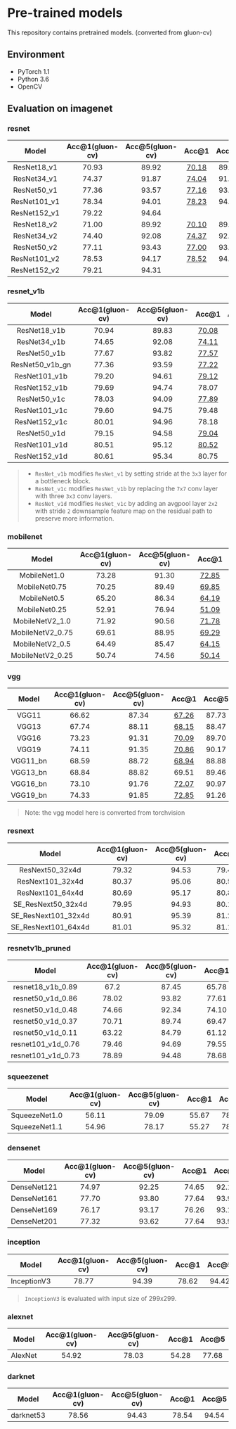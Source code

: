 # Pre-trained models
This repository contains pretrained models. (converted from gluon-cv)

## Environment

- PyTorch 1.1
- Python 3.6
- OpenCV

## Evaluation on imagenet

### resnet

|    Model     | Acc@1(gluon-cv) | Acc@5(gluon-cv) |                            Acc@1                             | Acc@5 |
| :----------: | :-------------: | :-------------: | :----------------------------------------------------------: | :---: |
| ResNet18_v1  |      70.93      |      89.92      | [70.18](https://drive.google.com/open?id=1kzXeYF4YuetYVANEkYrqhxLJ-7NHsc8E) | 89.52 |
| ResNet34_v1  |      74.37      |      91.87      | [74.04](https://drive.google.com/open?id=13ItQEuuEhtaZo2gM0pQU5pBjAfe3KeW5) | 91.82 |
| ResNet50_v1  |      77.36      |      93.57      | [77.16](https://drive.google.com/open?id=1tAOFeDBG_vreR1TaCEuVHJ9SxZwwYUvV) | 93.56 |
| ResNet101_v1 |      78.34      |      94.01      | [78.23](https://drive.google.com/open?id=1XpsbWY940UaR1klxl83AswzOm1ywCQuc) | 94.09 |
| ResNet152_v1 |      79.22      |      94.64      |                                                              |       |
| ResNet18_v2  |      71.00      |      89.92      | [70.10](https://drive.google.com/open?id=1oS1EFg-ydYGpZUpp_TIDPyN1hYrYY3au) | 89.48 |
| ResNet34_v2  |      74.40      |      92.08      | [74.37](https://drive.google.com/open?id=1Yj1uSTN0CEdUAOIa_sxHUQKEO8OzIhia) | 92.02 |
| ResNet50_v2  |      77.11      |      93.43      | [77.00](https://drive.google.com/open?id=1OyBx5GSYw4xN6Ok4jmyLI9-CEP2BpXDo) | 93.36 |
| ResNet101_v2 |      78.53      |      94.17      | [78.52](https://drive.google.com/open?id=1A68ar0SVU46iVD_tGO5mTPnodnfzWSbD) | 94.15 |
| ResNet152_v2 |      79.21      |      94.31      |                                                              |       |

### resnet_v1b

|      Model      | Acc@1(gluon-cv) | Acc@5(gluon-cv) |                            Acc@1                             | Acc@5 |
| :-------------: | :-------------: | :-------------: | :----------------------------------------------------------: | :---: |
|  ResNet18_v1b   |      70.94      |      89.83      | [70.08](https://drive.google.com/open?id=1N8tvBVlMqqfVqQpkNZ31vj4360WKguQj) | 89.44 |
|  ResNet34_v1b   |      74.65      |      92.08      | [74.11](https://drive.google.com/open?id=146cW8hxb6fj161yNeomvjIe5KJl39eAB) | 92.16 |
|  ResNet50_v1b   |      77.67      |      93.82      | [77.57](https://drive.google.com/open?id=1TXEaNlHxgK0BpFFoxeQ9H0cqIYt0yzxL) | 93.58 |
| ResNet50_v1b_gn |      77.36      |      93.59      | [77.22](https://drive.google.com/open?id=1kESi0cdOBR0JmPOhXgaCCnBx99cgKckS) | 93.54 |
|  ResNet101_v1b  |      79.20      |      94.61      | [79.12](https://drive.google.com/open?id=17PVhxH2Frd2yYmg7IAodOt8GPfQzrddJ) | 94.47 |
|  ResNet152_v1b  |      79.69      |      94.74      |                            78.07                             | 93.97 |
|  ResNet50_v1c   |      78.03      |      94.09      | [77.89](https://drive.google.com/open?id=1dBnRwuAdkQdKEuF5Vf6ufOY7esrYLF9B) | 94.02 |
|  ResNet101_v1c  |      79.60      |      94.75      |                            79.48                             | 94.72 |
|  ResNet152_v1c  |      80.01      |      94.96      |                            78.18                             | 93.99 |
|  ResNet50_v1d   |      79.15      |      94.58      | [79.04](https://drive.google.com/open?id=1oMrJ3U45ERi1EOCHTc5cjOba9hj-v4Os) | 94.61 |
|  ResNet101_v1d  |      80.51      |      95.12      | [80.52](https://drive.google.com/open?id=1pWuT_iipgk6I_dM1NWAuxh93VQzz9HaA) | 95.23 |
|  ResNet152_v1d  |      80.61      |      95.34      |                            80.75                             | 95.34 |

> - `ResNet_v1b` modifies `ResNet_v1` by setting stride at the `3x3` layer for a bottleneck block.
> - `ResNet_v1c` modifies `ResNet_v1b` by replacing the `7x7` conv layer with three `3x3` conv layers.
> - `ResNet_v1d` modifies `ResNet_v1c` by adding an avgpool layer `2x2` with stride `2` downsample feature map on the residual path to preserve more information.

### mobilenet

|      Model       | Acc@1(gluon-cv) | Acc@5(gluon-cv) |                            Acc@1                             | Acc@5 |
| :--------------: | :-------------: | :-------------: | :----------------------------------------------------------: | :---: |
|   MobileNet1.0   |      73.28      |      91.30      | [72.85](https://drive.google.com/open?id=1J_mwqonUTvWo0JFM7j2k1SRjPVBCeWT7) | 91.12 |
|  MobileNet0.75   |      70.25      |      89.49      | [69.85](https://drive.google.com/open?id=1T5qQoNJBa9vXnc1e9jo2_Hk4F9kL7qAC) | 89.46 |
|   MobileNet0.5   |      65.20      |      86.34      | [64.19](https://drive.google.com/open?id=1cUBh3kfq0hAi6FuATYE5axP_oK9oC8VQ) | 85.71 |
|  MobileNet0.25   |      52.91      |      76.94      | [51.09](https://drive.google.com/open?id=1rGcC_6ehRuBkeMwODIhCnRmI1WlbuffU) | 75.36 |
| MobileNetV2_1.0  |      71.92      |      90.56      | [71.78](https://drive.google.com/open?id=184i133xDNAKQ03hSwUwAFeZIavrft0kF) | 90.36 |
| MobileNetV2_0.75 |      69.61      |      88.95      | [69.29](https://drive.google.com/open?id=1Yj6cIOUExRiKGeA4-Ky6linzI06R11GA) | 88.81 |
| MobileNetV2_0.5  |      64.49      |      85.47      | [64.15](https://drive.google.com/open?id=1Io_tsEmwz7yF41UPpgVRcYLJMyV4Vyhw) | 85.40 |
| MobileNetV2_0.25 |      50.74      |      74.56      | [50.14](https://drive.google.com/open?id=1-q81iQvR6UROcDFipOZqATEXSv64qOYN) | 74.13 |

### vgg

|  Model   | Acc@1(gluon-cv) | Acc@5(gluon-cv) |                            Acc@1                             | Acc@5 |
| :------: | :-------------: | :-------------: | :----------------------------------------------------------: | :---: |
|  VGG11   |      66.62      |      87.34      | [67.26](https://drive.google.com/open?id=12NuWE6hmnAu2FVZWTLhRKeqDSqUEsbun) | 87.73 |
|  VGG13   |      67.74      |      88.11      | [68.15](https://drive.google.com/open?id=16xTQJB1RdCOTEdNA9rfrb-l-EaBp4F8n) | 88.47 |
|  VGG16   |      73.23      |      91.31      | [70.09](https://drive.google.com/open?id=1Qojl0JgORqlrzJ-fH3BfYGw1fAaum-Va) | 89.70 |
|  VGG19   |      74.11      |      91.35      | [70.86](https://drive.google.com/open?id=1yLN2RHTEgg0YoYink2GQwVqMgZYvH8KC) | 90.17 |
| VGG11_bn |      68.59      |      88.72      | [68.94](https://drive.google.com/open?id=1Vwhp6e19wkoywpb3U0KJL2aHtBVIgGZb) | 88.88 |
| VGG13_bn |      68.84      |      88.82      |                            69.51                             | 89.46 |
| VGG16_bn |      73.10      |      91.76      | [72.07](https://drive.google.com/open?id=1-2qaUQXVChIyQ8GoLkPt_CeMMa7CvS4t) | 90.97 |
| VGG19_bn |      74.33      |      91.85      | [72.85](https://drive.google.com/open?id=1zHpPha3jkmulUetEA8YbkxcoljVnaPwq) | 91.26 |

> Note: the vgg model here is converted from torchvision

### resnext

|        Model        | Acc@1(gluon-cv) | Acc@5(gluon-cv) | Acc@1 | Acc@5 |
| :-----------------: | :-------------: | :-------------: | :---: | :---: |
|   ResNext50_32x4d   |      79.32      |      94.53      | 79.41 | 94.54 |
|  ResNext101_32x4d   |      80.37      |      95.06      | 80.52 | 95.20 |
|  ResNext101_64x4d   |      80.69      |      95.17      | 80.84 | 95.27 |
| SE_ResNext50_32x4d  |      79.95      |      94.93      | 80.17 | 94.97 |
| SE_ResNext101_32x4d |      80.91      |      95.39      | 81.27 | 95.42 |
| SE_ResNext101_64x4d |      81.01      |      95.32      | 81.19 | 95.60 |

### resnetv1b_pruned

|       Model        | Acc@1(gluon-cv) | Acc@5(gluon-cv) | Acc@1 | Acc@5 |
| :----------------: | :-------------: | :-------------: | :---: | :---: |
| resnet18_v1b_0.89  |      67.2       |      87.45      | 65.78 | 86.63 |
| resnet50_v1d_0.86  |      78.02      |      93.82      | 77.61 | 93.90 |
| resnet50_v1d_0.48  |      74.66      |      92.34      | 74.10 | 92.10 |
| resnet50_v1d_0.37  |      70.71      |      89.74      | 69.47 | 89.12 |
| resnet50_v1d_0.11  |      63.22      |      84.79      | 61.12 | 83.31 |
| resnet101_v1d_0.76 |      79.46      |      94.69      | 79.55 | 94.81 |
| resnet101_v1d_0.73 |      78.89      |      94.48      | 78.68 | 94.41 |

### squeezenet

|     Model     | Acc@1(gluon-cv) | Acc@5(gluon-cv) | Acc@1 | Acc@5 |
| :-----------: | :-------------: | :-------------: | :---: | :---: |
| SqueezeNet1.0 |      56.11      |      79.09      | 55.67 | 78.47 |
| SqueezeNet1.1 |      54.96      |      78.17      | 55.27 | 78.55 |

### densenet

|    Model    | Acc@1(gluon-cv) | Acc@5(gluon-cv) | Acc@1 | Acc@5 |
| :---------: | :-------------: | :-------------: | :---: | :---: |
| DenseNet121 |      74.97      |      92.25      | 74.65 | 92.15 |
| DenseNet161 |      77.70      |      93.80      | 77.64 | 93.97 |
| DenseNet169 |      76.17      |      93.17      | 76.26 | 93.18 |
| DenseNet201 |      77.32      |      93.62      | 77.64 | 93.97 |

### inception

|    Model    | Acc@1(gluon-cv) | Acc@5(gluon-cv) | Acc@1 | Acc@5 |
| :---------: | :-------------: | :-------------: | :---: | :---: |
| InceptionV3 |      78.77      |      94.39      | 78.62 | 94.42 |

> `InceptionV3` is evaluated with input size of 299x299.

### alexnet

|  Model  | Acc@1(gluon-cv) | Acc@5(gluon-cv) | Acc@1 | Acc@5 |
| :-----: | :-------------: | :-------------: | :---: | :---: |
| AlexNet |      54.92      |      78.03      | 54.28 | 77.68 |

### darknet

|   Model   | Acc@1(gluon-cv) | Acc@5(gluon-cv) | Acc@1 | Acc@5 |
| :-------: | :-------------: | :-------------: | :---: | :---: |
| darknet53 |      78.56      |      94.43      | 78.54 | 94.54 |